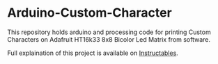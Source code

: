 # Arduino-Custom-Character
This repository holds arduino and processing code for printing Custom Characters on Adafruit HT16k33 8x8 Bicolor Led Matrix from software.


Full explaination of this project is available on [Instructables](https://www.instructables.com/id/Custom-Character-Generator-Adafruit-HT16k33-Matrix/).
